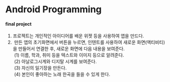 # Android Programming
#### final project
1. 프로젝트는 개인적인 아이디어를 배운 위젯 등을 사용하여 앱을 만드다.
 
2.  만든 앱의 초기화면에서 버튼을 누르면, 인텐트를 사용하여 새로운 화면(액티비티)을 만들어서 연결한 후, 새로운 화면에 다음 내용을 보여준다.   
 (1) 이름, 학과, 취미 등을 텍스트와 이미지 등으로 알려준다.   
 (2) 아날로그시계와 디지탈 시계를 보여준다.   
 (3) 자신의 일기장을 만든다.   
 (4) 본인이 좋아하는 노래 한곡을 들을 수 있게 한다.      
